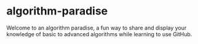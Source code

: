 # algorithm-paradise
Welcome to an algorithm paradise, a fun way to share and display your knowledge of basic to advanced algorithms while learning to use GitHub. 
